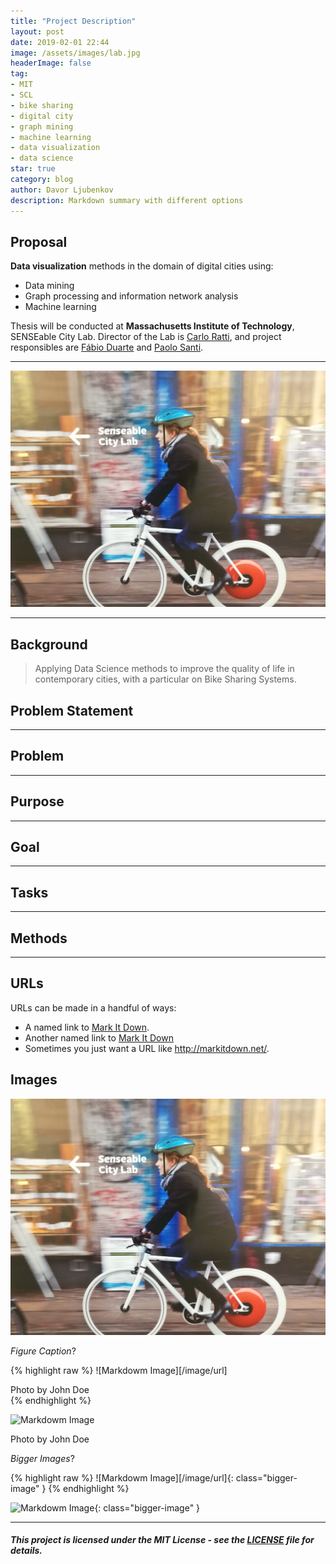 ```yaml
---
title: "Project Description"
layout: post
date: 2019-02-01 22:44
image: /assets/images/lab.jpg
headerImage: false
tag:
- MIT
- SCL
- bike sharing
- digital city
- graph mining
- machine learning
- data visualization
- data science
star: true
category: blog
author: Davor Ljubenkov
description: Markdown summary with different options
---
```


## Proposal

**Data visualization** methods in the domain of digital cities using:
* Data mining
* Graph processing and information network analysis
* Machine learning

Thesis will be conducted at **Massachusetts Institute of Technology**, SENSEable City Lab.
Director of the Lab is [Carlo Ratti](https://en.wikipedia.org/wiki/Carlo_Ratti), and project responsibles are [Fábio Duarte](https://tedxbeaconstreet.com/speakers/fabio-duarte/) and [Paolo Santi](http://webhost.services.iit.cnr.it/staff/paolo.santi/).

---
![Markdown Image][8]

---

## Background
> Applying Data Science methods to improve the quality of life in contemporary cities, with a particular on Bike Sharing Systems.

## Problem Statement

---

## Problem

---

## Purpose

---

## Goal

---

## Tasks

---

## Methods

---

## URLs

URLs can be made in a handful of ways:

* A named link to [Mark It Down][3].
* Another named link to [Mark It Down](http://markitdown.net/)
* Sometimes you just want a URL like <http://markitdown.net/>.

## Images



![Markdown Image][8]

*Figure Caption*?

{% highlight raw %}
![Markdowm Image][/image/url]
<figcaption class="caption">Photo by John Doe</figcaption>
{% endhighlight %}

![Markdowm Image][5]
<figcaption class="caption">Photo by John Doe</figcaption>

*Bigger Images*?

{% highlight raw %}
![Markdowm Image][/image/url]{: class="bigger-image" }
{% endhighlight %}

![Markdowm Image][3]{: class="bigger-image" }

---

##### This project is licensed under the MIT License - see the [LICENSE](https://opensource.org/licenses/MIT) file for details.



[1]: http://daringfireball.net/projects/markdown/
[2]: http://www.fileformat.info/info/unicode/char/2163/index.htm
[3]: http://www.markitdown.net/
[4]: http://daringfireball.net/projects/markdown/basics
[5]: http://daringfireball.net/projects/markdown/syntax
[6]: http://kune.fr/wp-content/uploads/2013/10/ghost-blog.jpg

[8]: /assets/images/lab.jpg 
